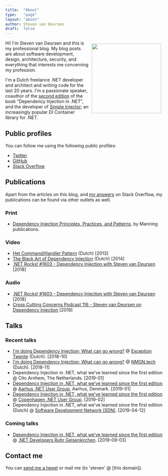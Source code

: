 ```yaml
---
title:	"About"
type:   "page"
layout: "about"
author: Steven van Deursen
draft:	false
---
```


<img style="float:right;width:220px;margin:2%;max-width:50%;" src="/steven/images/me.jpg" title="" alt="" />

Hi! I'm Steven van Deursen and this is my professional blog. My blog posts are about software development, design, architecture, security, and everything that interests me concerning my profession.

I'm a Dutch freelance .NET developer and architect and writing code for the last 20 years. I'm a passionate speaker, coauthor of the [second edition](https://manning.com/seemann2) of the book “Dependency Injection in .NET”, and the developer of [Simple Injector](https://simpleinjector.org); an increasingly popular DI Container library for .NET.

## Public profiles

You can follow me using the following public profiles:

* [Twitter](https://twitter.com/dot_NET_Junkie)
* [GitHub](https://github.com/dotnetjunkie)
* [Stack Overflow](https://stackoverflow.com/users/264697/steven)

## Publications

Apart from the articles on this blog, and [my answers](https://stackoverflow.com/users/264697/steven?tab=answers) on Stack Overflow, my publications can be found via other outlets as well.

### Print

* [Dependency Injection Principles, Practices, and Patterns](https://manning.com/seemann2), by Manning publications.

### Video

* [Het Command/Handler Pattern](https://www.youtube.com/watch?v=EII3xpxeIqA) (Dutch) [2013]
* [The Black Art of Dependency Injection](https://www.youtube.com/watch?v=6jlPiKZOYpo&t=1675s) (Dutch) [2014]
* [.NET Rocks! #1603 - Dependency Injection with Steven van Deursen](https://www.youtube.com/watch?v=HNG69V-QLRY) [2018]

### Audio

* [.NET Rocks! #1603 - Dependency Injection with Steven van Deursen](https://www.youtube.com/watch?v=HNG69V-QLRY) [2018]
* [Cross Cutting Concerns Podcast 116 - Steven van Deursen on Dependency Injection](https://crosscuttingconcerns.com/Podcast-116-Steven-van-Deursen-Dependency-Injection) [2019]

## Talks

### Recent talks

* [I'm doing Dependency Injection; What can go wrong?](https://exceptiontwente.nl) @ [Exception Twente](https://exceptiontwente.nl) (Dutch). [2018-10]
* [I'm doing Dependency Injection; What can go wrong?](https://www.meetup.com/NMGNtech/events/256142465/) @ [NMGN.tech](https://www.meetup.com/NMGNtech/) (Dutch). [2018-11]
* Dependency Injection in .NET, what we’ve learned since the first edition @ Cito Arnhem, The Netherlands. [2019-01]
* [Dependency Injection in .NET, what we’ve learned since the first edition](https://www.meetup.com/anugdk/events/257129823/) @ [Aarhus .NET User Group](https://www.meetup.com/anugdk/), Aarhus, Denmark. [2019-01]
* [Dependency Injection in .NET, what we’ve learned since the first edition](https://www.meetup.com/Copenhagen-Net-User-Group/events/257777692/) @ [Copenhagen .NET User Group](https://www.meetup.com/Copenhagen-Net-User-Group/). [2019-02]
* Dependency Injection in .NET, what we’ve learned since the first edition (Dutch) @ [Software Development Network (SDN)](https://www.sdn.nl/EVENTS/12-april-2019). [2019-04-12]

### Coming talks
* [Dependency Injection in .NET, what we’ve learned since the first edition](https://www.meetup.com/NET-Developers-Ruhr/events/261223996/) @ [.NET Developers Ruhr Gelsenkirchen](https://dotnet.dev.ruhr/). [2019-09-03]

## Contact me

You can [send me a tweet](https://twitter.com/dot_NET_Junkie) or mail me (to 'steven' @ [this domain]).



